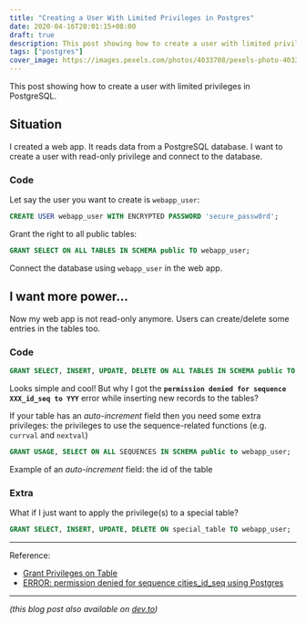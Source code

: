 ```yaml
---
title: "Creating a User With Limited Privileges in Postgres"
date: 2020-04-16T20:01:15+08:00
draft: true
description: This post showing how to create a user with limited privileges in PostgreSQL.
tags: ["postgres"]
cover_image: https://images.pexels.com/photos/4033708/pexels-photo-4033708.jpeg?auto=compress&cs=tinysrgb&dpr=2&h=420&w=1000
---
```


This post showing how to create a user with limited privileges in PostgreSQL.

## Situation
I created a web app. It reads data from a PostgreSQL database. I want to create a user with read-only privilege and connect to the database.

### Code 
Let say the user you want to create is `webapp_user`:

``` sql
CREATE USER webapp_user WITH ENCRYPTED PASSWORD 'secure_passw0rd';
```

Grant the right to all public tables:

``` sql
GRANT SELECT ON ALL TABLES IN SCHEMA public TO webapp_user;
```

Connect the database using `webapp_user` in the web app.

## I want more power...
Now my web app is not read-only anymore. Users can create/delete some entries in the tables too.

### Code

``` sql
GRANT SELECT, INSERT, UPDATE, DELETE ON ALL TABLES IN SCHEMA public TO webapp_user;
```

Looks simple and cool! But why I got the **`permission denied for sequence XXX_id_seq to YYY`** error while inserting new records to the tables?

If your table has an *auto-increment* field then you need some extra privileges: the privileges to use the sequence-related functions (e.g. `currval` and `nextval`)

``` sql
GRANT USAGE, SELECT ON ALL SEQUENCES IN SCHEMA public to webapp_user;
```

Example of an *auto-increment* field: the id of the table

### Extra
What if I just want to apply the privilege(s) to a special table?

```sql
GRANT SELECT, INSERT, UPDATE, DELETE ON special_table TO webapp_user;
```

---
Reference:
- [Grant Privileges on Table](https://www.techonthenet.com/postgresql/grant_revoke.php)
- [ERROR: permission denied for sequence cities_id_seq using Postgres](https://stackoverflow.com/q/9325017)

---

*(this blog post also available on [dev.to](https://dev.to/bemnlam/creating-a-user-with-limited-privileges-in-postgres-5ee7/edit))*
